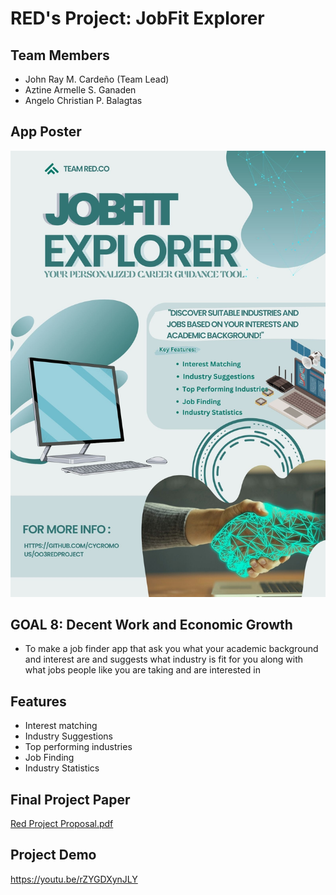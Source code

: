 # RED's Project: JobFit Explorer

## Team Members
- John Ray M. Cardeño (Team Lead)
- Aztine Armelle S. Ganaden
- Angelo Christian P. Balagtas

## App Poster
![JobFit Explorer](https://github.com/Cycromous/oo3RedProject/blob/main/JobFit%20Explorer.jpg)


## GOAL 8: Decent Work and Economic Growth

- To make a job finder app that ask you what your academic background and interest are and suggests what industry is fit for you along with what jobs people like you are taking and are interested in

## Features
- Interest matching 
- Industry Suggestions 
- Top performing industries 
- Job Finding
- Industry Statistics

## Final Project Paper
[Red Project Proposal.pdf](https://github.com/Cycromous/oo3RedProject/blob/main/Red%20Project%20Proposal.pdf)

##  Project Demo
https://youtu.be/rZYGDXynJLY

